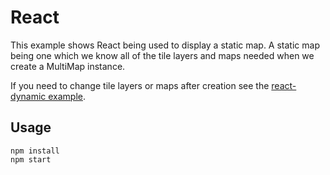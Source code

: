 # React
This example shows React being used to display a static map. A static map being one which we know all of the tile layers
and maps needed when we create a MultiMap instance.

If you need to change tile layers or maps after creation see the [react-dynamic example](../react-dynamic/README.md).   

## Usage
```
npm install
npm start
```
